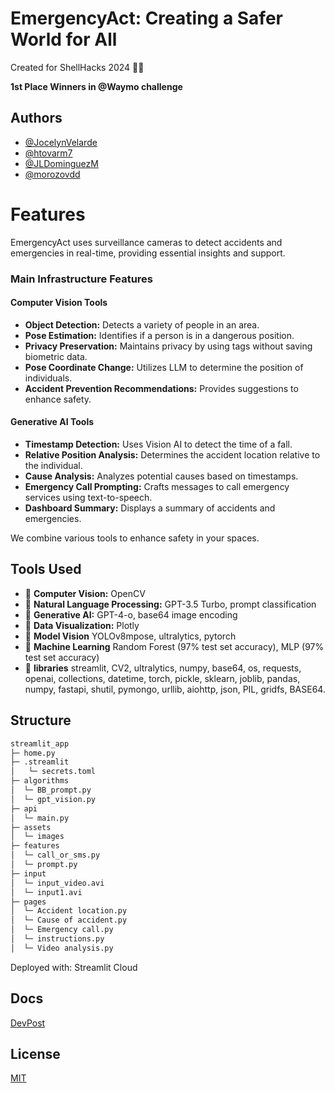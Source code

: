 
# EmergencyAct: Creating a Safer World for All 

Created for ShellHacks 2024 🦖🌴

**1st Place Winners in @Waymo challenge**

## Authors

- [@JocelynVelarde](https://github.com/JocelynVelarde)
- [@htovarm7](https://github.com/htovarm7)
- [@JLDominguezM](https://github.com/JLDominguezM)
- [@morozovdd](https://github.com/morozovdd)

# Features
EmergencyAct uses surveillance cameras to detect accidents and emergencies in real-time, providing essential insights and support.

### Main Infrastructure Features
#### Computer Vision Tools
- **Object Detection:** Detects a variety of people in an area.
- **Pose Estimation:** Identifies if a person is in a dangerous position.
- **Privacy Preservation:** Maintains privacy by using tags without saving biometric data.
- **Pose Coordinate Change:** Utilizes LLM to determine the position of individuals.
- **Accident Prevention Recommendations:** Provides suggestions to enhance safety.

#### Generative AI Tools
- **Timestamp Detection:** Uses Vision AI to detect the time of a fall.
- **Relative Position Analysis:** Determines the accident location relative to the individual.
- **Cause Analysis:** Analyzes potential causes based on timestamps.
- **Emergency Call Prompting:** Crafts messages to call emergency services using text-to-speech.
- **Dashboard Summary:** Displays a summary of accidents and emergencies.

We combine various tools to enhance safety in your spaces.

## Tools Used
- 📌 **Computer Vision:** OpenCV
- 📌 **Natural Language Processing:** GPT-3.5 Turbo, prompt classification
- 📌 **Generative AI:** GPT-4-o, base64 image encoding
- 📌 **Data Visualization:** Plotly
- 📌 **Model Vision** YOLOv8mpose, ultralytics, pytorch
- 📌 **Machine Learning** Random Forest (97% test set accuracy), MLP (97% test set accuracy)
- 📌 **libraries** streamlit, CV2, ultralytics, numpy, base64, os, requests, openai, collections, datetime, torch, pickle, sklearn, joblib, pandas, numpy, fastapi, shutil, pymongo, urllib, aiohttp, json, PIL, gridfs, BASE64.

## Structure
```bash
streamlit_app 
├─ home.py
├─ .streamlit
│   └─ secrets.toml
├─ algorithms
│  └─ BB_prompt.py
│  └─ gpt_vision.py
├─ api
│  └─ main.py
├─ assets
│  └─ images
├─ features
│  └─ call_or_sms.py
│  └─ prompt.py
├─ input
│  └─ input_video.avi
│  └─ input1.avi
├─ pages
│  └─ Accident location.py
│  └─ Cause of accident.py
│  └─ Emergency call.py
│  └─ instructions.py
│  └─ Video analysis.py
```

Deployed with: Streamlit Cloud

  ## Docs

[DevPost](https://devpost.com/software/emergencyact)


## License

[MIT](https://choosealicense.com/licenses/mit/)
